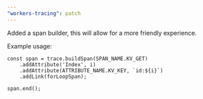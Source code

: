 ```yaml
---
"workers-tracing": patch
---
```


Added a span builder, this will allow for a more friendly experience.

Example usage:
```
const span = trace.buildSpan(SPAN_NAME.KV_GET)
	.addAttribute('Index', i)
	.addAttribute(ATTRIBUTE_NAME.KV_KEY, `id:${i}`)
	.addLink(forLoopSpan);

span.end();
```
